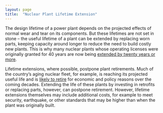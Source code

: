 ```yaml
---
layout: page
title:  "Nuclear Plant Lifetime Extension"
---
```

The design lifetime of a power plant depends on the projected effects of normal wear and tear on its components.  But these lifetimes are not set in stone – the useful lifetime of a plant can be extended by replacing worn parts, keeping capacity around longer to reduce the need to build costly new plants.  This is why many nuclear plants whose operating licenses were originally granted for 40 years are now being [extended by twenty years or more](http://www.scientificamerican.com/article/nuclear-power-plant-aging-reactor-replacement-/).

Lifetime extensions, where possible, postpone plant retirements.  Much of the country’s aging nuclear fleet, for example, is reaching its projected useful life and is [likely to retire](http://www.brattle.com/system/publications/pdfs/000/004/966/original/Coal_Plant_Retirements_-_Feedback_Effects_on_Wholesale_Electricity_Prices.pdf) for economic and policy reasons over the coming decades.  Extending the life of these plants by investing in retrofits or replacing parts, however, can postpone retirement.  However, lifetime extensions themselves may include additional costs, for example to meet security, earthquake, or other standards that may be higher than when the plant was originally built. 
